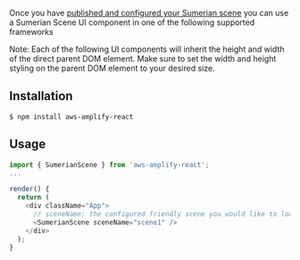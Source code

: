Once you have [published and configured your Sumerian scene](~/lib/xr/getting-started.md) you can use a Sumerian Scene UI component in one of the following supported frameworks

<amplify-callout>

Note: Each of the following UI components will inherit the height and width of the direct parent DOM element. Make sure to set the width and height styling on the parent DOM element to your desired size.

</amplify-callout>

## Installation
```
$ npm install aws-amplify-react
```

## Usage
```javascript
import { SumerianScene } from 'aws-amplify-react';
...

render() {
  return (
    <div className="App">
      // sceneName: the configured friendly scene you would like to load
      <SumerianScene sceneName="scene1" />
    </div>
  );
}
```
